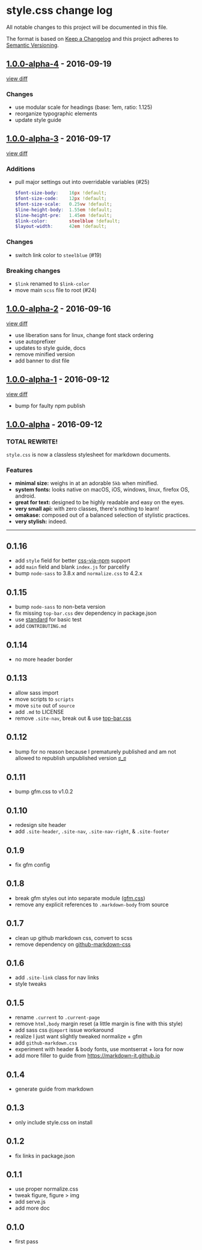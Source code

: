 # style.css change log

All notable changes to this project will be documented in this file.

The format is based on [Keep a Changelog](http://keepachangelog.com/)
and this project adheres to [Semantic Versioning](http://semver.org/).

## [1.0.0-alpha-4](https://github.com/ungoldman/style.css/releases/v1.0.0-alpha-4) - 2016-09-19

[view diff](https://github.com/ungoldman/style.css/compare/v1.0.0-alpha-3...v1.0.0-alpha-4)

### Changes

- use modular scale for headings (base: 1em, ratio: 1.125)
- reorganize typographic elements
- update style guide

## [1.0.0-alpha-3](https://github.com/ungoldman/style.css/releases/v1.0.0-alpha-3) - 2016-09-17

[view diff](https://github.com/ungoldman/style.css/compare/v1.0.0-alpha-2...v1.0.0-alpha-3)

### Additions

- pull major settings out into overridable variables (#25)

    ```scss
    $font-size-body:    16px !default;
    $font-size-code:    12px !default;
    $font-size-scale:   0.25vw !default;
    $line-height-body:  1.55em !default;
    $line-height-pre:   1.45em !default;
    $link-color:        steelblue !default;
    $layout-width:      42em !default;
    ```

### Changes

- switch link color to `steelblue` (#19)

### Breaking changes

- `$link` renamed to `$link-color`
- move main `scss` file to root (#24)

## [1.0.0-alpha-2](https://github.com/ungoldman/style.css/releases/v1.0.0-alpha-2) - 2016-09-16

[view diff](https://github.com/ungoldman/style.css/compare/v1.0.0-alpha-1...v1.0.0-alpha-2)

- use liberation sans for linux, change font stack ordering
- use autoprefixer
- updates to style guide, docs
- remove minified version
- add banner to dist file

## [1.0.0-alpha-1](https://github.com/ungoldman/style.css/releases/v1.0.0-alpha-1) - 2016-09-12

[view diff](https://github.com/ungoldman/style.css/compare/v1.0.0-alpha...v1.0.0-alpha-1)

- bump for faulty npm publish

## [1.0.0-alpha](https://github.com/ungoldman/style.css/releases/v1.0.0-alpha) - 2016-09-12

### TOTAL REWRITE!

`style.css` is now a classless stylesheet for markdown documents.

### Features

- **minimal size:** weighs in at an adorable `5kb` when minified.
- **system fonts:** looks native on macOS, iOS, windows, linux, firefox OS, android.
- **great for text:** designed to be highly readable and easy on the eyes.
- **very small api:** with zero classes, there's nothing to learn!
- **omakase:** composed out of a balanced selection of stylistic practices.
- **very stylish:** indeed.

---

## 0.1.16
* add `style` field for better [css-via-npm](https://github.com/sethvincent/css-via-npm) support
* add `main` field and blank `index.js` for parcelify
* bump `node-sass` to 3.8.x and `normalize.css` to 4.2.x

## 0.1.15
* bump `node-sass` to non-beta version
* fix missing `top-bar.css` dev dependency in package.json
* use [standard](https://github.com/feross/standard) for basic test
* add `CONTRIBUTING.md`

## 0.1.14
* no more header border

## 0.1.13
* allow sass import
* move scripts to `scripts`
* move `site` out of `source`
* add `.md` to LICENSE
* remove `.site-nav`, break out & use [top-bar.css](https://github.com/ungoldman/top-bar.css)

## 0.1.12
* bump for no reason because I prematurely published and am not allowed to republish unpublished version [ಠ_ಠ](https://github.com/npm/npm-registry-couchapp/issues/148)

## 0.1.11
* bump gfm.css to v1.0.2

## 0.1.10
* redesign site header
* add `.site-header`, `.site-nav`, `.site-nav-right`, & `.site-footer`

## 0.1.9
* fix gfm config

## 0.1.8
* break gfm styles out into separate module ([gfm.css](https://github.com/ungoldman/gfm.css))
* remove any explicit references to `.markdown-body` from source

## 0.1.7
* clean up github markdown css, convert to scss
* remove dependency on [github-markdown-css](https://github.com/sindresorhus/github-markdown-css)

## 0.1.6
* add `.site-link` class for nav links
* style tweaks

## 0.1.5
* rename `.current` to `.current-page`
* remove `html,body` margin reset (a little margin is fine with this style)
* add sass css `@import` issue workaround
* realize I just want slightly tweaked normalize + gfm
* add `github-markdown.css`
* experiment with header & body fonts, use montserrat + lora for now
* add more filler to guide from https://markdown-it.github.io

## 0.1.4
* generate guide from markdown

## 0.1.3
* only include style.css on install

## 0.1.2
* fix links in package.json

## 0.1.1
* use proper normalize.css
* tweak figure, figure > img
* add serve.js
* add more doc

## 0.1.0
* first pass

